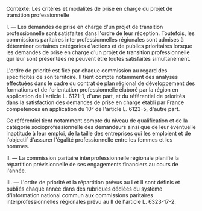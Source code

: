 Contexte: Les critères et modalités de prise en charge du projet de transition professionnelle

I. — Les demandes de prise en charge d'un projet de transition professionnelle sont satisfaites dans l'ordre de leur réception. Toutefois, les commissions paritaires interprofessionnelles régionales sont admises à déterminer certaines catégories d'actions et de publics prioritaires lorsque les demandes de prise en charge d'un projet de transition professionnelle qui leur sont présentées ne peuvent être toutes satisfaites simultanément.

L'ordre de priorité est fixé par chaque commission au regard des spécificités de son territoire. Il tient compte notamment des analyses effectuées dans le cadre du contrat de plan régional de développement des formations et de l'orientation professionnelle élaboré par la région en application de l'article L. 6121-1, d'une part, et du référentiel de priorités dans la satisfaction des demandes de prise en charge établi par France compétences en application du 10° de l'article L. 6123-5, d'autre part.

Ce référentiel tient notamment compte du niveau de qualification et de la catégorie socioprofessionnelle des demandeurs ainsi que de leur éventuelle inaptitude à leur emploi, de la taille des entreprises qui les emploient et de l'objectif d'assurer l'égalité professionnelle entre les femmes et les hommes.

II. — La commission paritaire interprofessionnelle régionale planifie la répartition prévisionnelle de ses engagements financiers au cours de l'année.

III. — L'ordre de priorité et la répartition prévus au I et II sont définis et publiés chaque année dans des rubriques dédiées du système d'information national commun aux commissions paritaires interprofessionnelles régionales prévu au II de l'article L. 6323-17-2.